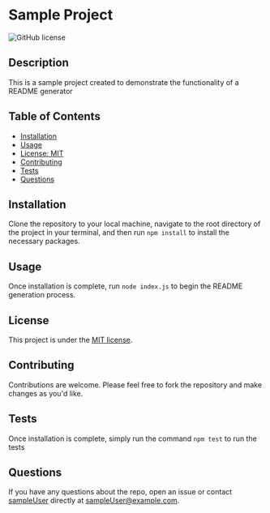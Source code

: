 # Sample Project
  ![GitHub license](https://img.shields.io/badge/license-MIT-blue.svg)

  ## Description

  This is a sample project created to demonstrate the functionality of a README generator

  ## Table of Contents 

  * [Installation](#installation)
  * [Usage](#usage)
  * [License: MIT](https://choosealicense.com/licenses/mit/)
  * [Contributing](#contributing)
  * [Tests](#tests)
  * [Questions](#questions)

  ## Installation

  Clone the repository to your local machine, navigate to the root directory of the project in your terminal, and then run `npm install` to install the  necessary packages.

  ## Usage 

  Once installation is complete, run `node index.js` to begin the README generation process.

  ## License

This project is under the [MIT license](https://choosealicense.com/licenses/mit/).
  
  ## Contributing

  Contributions are welcome. Please feel free to fork the repository and make changes as you'd like.

  ## Tests

  Once installation is complete, simply run the command `npm test` to run the tests

  ## Questions

  If you have any questions about the repo, open an issue or contact [sampleUser](https://github.com/sampleUser/) directly at sampleUser@example.com.
  